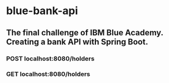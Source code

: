 # blue-bank-api
## The final challenge of IBM Blue Academy. Creating a bank API with Spring Boot.
### POST localhost:8080/holders
### GET localhost:8080/holders
